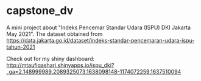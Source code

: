 # capstone_dv
A mini project about "Indeks Pencemar Standar Udara (ISPU) DKI Jakarta May 2021". The dataset obtained from https://data.jakarta.go.id/dataset/indeks-standar-pencemaran-udara-ispu-tahun-2021

Check out for my shiny dashboard: http://mtaufiqashari.shinyapps.io/ispu_dki?_ga=2.148999989.2089325073.1638098148-1174072259.1637510094
